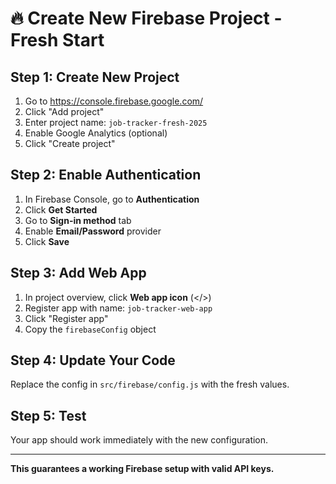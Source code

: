 
# 🔥 Create New Firebase Project - Fresh Start

## Step 1: Create New Project
1. Go to https://console.firebase.google.com/
2. Click "Add project"
3. Enter project name: `job-tracker-fresh-2025`
4. Enable Google Analytics (optional)
5. Click "Create project"

## Step 2: Enable Authentication
1. In Firebase Console, go to **Authentication**
2. Click **Get Started**
3. Go to **Sign-in method** tab
4. Enable **Email/Password** provider
5. Click **Save**

## Step 3: Add Web App
1. In project overview, click **Web app icon** (</>)
2. Register app with name: `job-tracker-web-app`
3. Click "Register app"
4. Copy the `firebaseConfig` object

## Step 4: Update Your Code
Replace the config in `src/firebase/config.js` with the fresh values.

## Step 5: Test
Your app should work immediately with the new configuration.

---
**This guarantees a working Firebase setup with valid API keys.**
